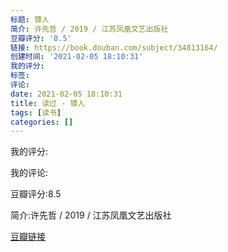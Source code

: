 ```yaml
---
标题: 镖人
简介: 许先哲 / 2019 / 江苏凤凰文艺出版社
豆瓣评分: '8.5'
链接: https://book.douban.com/subject/34813164/
创建时间: '2021-02-05 18:10:31'
我的评分:
标签:
评论:
date: 2021-02-05 18:10:31
title: 读过 - 镖人
tags: [读书]
categories: []
---
```


我的评分:

我的评论:

豆瓣评分:8.5

简介:许先哲 / 2019 / 江苏凤凰文艺出版社

[豆瓣链接](https://book.douban.com/subject/34813164/)

